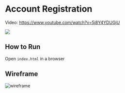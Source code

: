 # Account Registration

Video: <https://www.youtube.com/watch?v=5j8Y4YDUGjU>

<a href="https://www.youtube.com/watch?v=5j8Y4YDUGjU">
  <img src="https://img.youtube.com/vi/5j8Y4YDUGjU/0.jpg">
</a>

## How to Run

Open `index.html` in a browser

## Wireframe

![wireframe](https://share.balsamiq.com/c/cuQW1F5LV4fR4zoe8JH85X.png)
